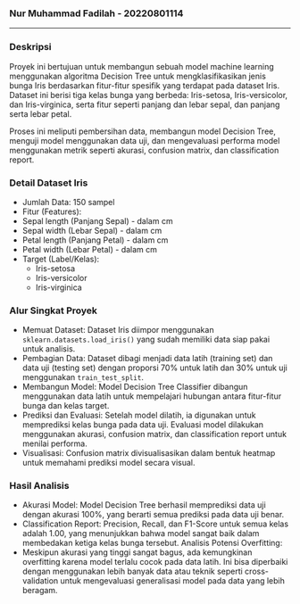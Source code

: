 ### Nur Muhammad Fadilah - 20220801114
---
### Deskripsi
Proyek ini bertujuan untuk membangun sebuah model machine learning menggunakan algoritma Decision Tree untuk mengklasifikasikan jenis bunga Iris berdasarkan fitur-fitur spesifik yang terdapat pada dataset Iris. Dataset ini berisi tiga kelas bunga yang berbeda: Iris-setosa, Iris-versicolor, dan Iris-virginica, serta fitur seperti panjang dan lebar sepal, dan panjang serta lebar petal.

Proses ini meliputi pembersihan data, membangun model Decision Tree, menguji model menggunakan data uji, dan mengevaluasi performa model menggunakan metrik seperti akurasi, confusion matrix, dan classification report.
### Detail Dataset Iris
- Jumlah Data: 150 sampel
- Fitur (Features):
- Sepal length (Panjang Sepal) - dalam cm
- Sepal width (Lebar Sepal) - dalam cm
- Petal length (Panjang Petal) - dalam cm
- Petal width (Lebar Petal) - dalam cm
- Target (Label/Kelas):
  - Iris-setosa
  - Iris-versicolor
  - Iris-virginica
### Alur Singkat Proyek
- Memuat Dataset:
Dataset Iris diimpor menggunakan ```sklearn.datasets.load_iris()``` yang sudah memiliki data siap pakai untuk analisis.
- Pembagian Data:
Dataset dibagi menjadi data latih (training set) dan data uji (testing set) dengan proporsi 70% untuk latih dan 30% untuk uji menggunakan ```train_test_split```.
- Membangun Model:
Model Decision Tree Classifier dibangun menggunakan data latih untuk mempelajari hubungan antara fitur-fitur bunga dan kelas target.
- Prediksi dan Evaluasi:
Setelah model dilatih, ia digunakan untuk memprediksi kelas bunga pada data uji.
Evaluasi model dilakukan menggunakan akurasi, confusion matrix, dan classification report untuk menilai performa.
- Visualisasi:
Confusion matrix divisualisasikan dalam bentuk heatmap untuk memahami prediksi model secara visual.

### Hasil Analisis
- Akurasi Model: Model Decision Tree berhasil memprediksi data uji dengan akurasi 100%, yang berarti semua prediksi pada data uji benar.
- Classification Report: Precision, Recall, dan F1-Score untuk semua kelas adalah 1.00, yang menunjukkan bahwa model sangat baik dalam membedakan ketiga kelas bunga tersebut.
Analisis Potensi Overfitting:
- Meskipun akurasi yang tinggi sangat bagus, ada kemungkinan overfitting karena model terlalu cocok pada data latih. Ini bisa diperbaiki dengan menggunakan lebih banyak data atau teknik seperti cross-validation untuk mengevaluasi generalisasi model pada data yang lebih beragam.
